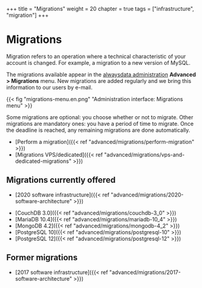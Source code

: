 +++
title = "Migrations"
weight = 20
chapter = true
tags = ["infrastructure", "migration"]
+++

# Migrations

Migration refers to an operation where a technical characteristic of your account is changed. For example, a migration to a new version of MySQL.

The migrations available appear in the [alwaysdata administration](https://admin.alwaysdata.com) **Advanced > Migrations** menu. New migrations are added regularly and we bring this information to our users by e-mail.

{{< fig "migrations-menu.en.png" "Administration interface: Migrations menu" >}}

Some migrations are optional: you choose whether or not to migrate. Other migrations are mandatory ones: you have a period of time to migrate. Once the deadline is reached, any remaining migrations are done automatically.

- [Perform a migration]({{< ref "advanced/migrations/perform-migration" >}})
- [Migrations VPS/dedicated]({{< ref "advanced/migrations/vps-and-dedicated-migrations" >}})

## Migrations currently offered

* [2020 software infrastructure]({{< ref "advanced/migrations/2020-software-architecture" >}})

- [CouchDB 3.0]({{< ref "advanced/migrations/couchdb-3_0" >}})
- [MariaDB 10.4]({{< ref "advanced/migrations/mariadb-10_4" >}})
- [MongoDB 4.2]({{< ref "advanced/migrations/mongodb-4_2" >}})
- [PostgreSQL 10]({{< ref "advanced/migrations/postgresql-10" >}})
- [PostgreSQL 12]({{< ref "advanced/migrations/postgresql-12" >}})

## Former migrations

- [2017 software infrastructure]({{< ref "advanced/migrations/2017-software-architecture" >}})
